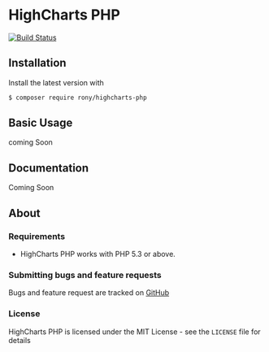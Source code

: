 # HighCharts PHP


[![Build Status](https://travis-ci.org/ronaldobrandini/highcharts-php.svg?branch=master)](https://travis-ci.org/ronaldobrandini/highcharts-php)

## Installation

Install the latest version with

```bash
$ composer require rony/highcharts-php
```

## Basic Usage

coming Soon

## Documentation

Coming Soon


## About

### Requirements

- HighCharts PHP works with PHP 5.3 or above.

### Submitting bugs and feature requests

Bugs and feature request are tracked on [GitHub](https://github.com/ronaldobrandini/highcharts-php/issues)

### License

HighCharts PHP is licensed under the MIT License - see the `LICENSE` file for details
